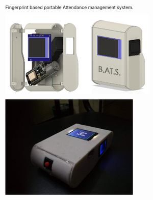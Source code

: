 Fingerprint based portable Attendance management system.

<img src="https://github.com/Sid346/BATS/blob/master/3.png" alt="CAD" width="250" height="250"/></t></t><img src="https://github.com/Sid346/BATS/blob/master/5.png" alt="CAD" width="200" height="250"/>

<img src="https://github.com/Sid346/BATS/blob/master/IMG_20181011_010636.jpg" alt="Device" width="400" height="300"/>
